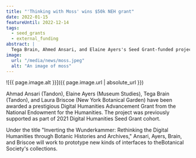 ```yaml
---
title: "'Thinking with Moss' wins $50k NEH grant"
date: 2022-01-15
featureUntil: 2022-12-14
tags:
  - seed_grants
  - external_funding
abstract: |
  Tega Brain, Ahmed Ansari, and Elaine Ayers's Seed Grant-funded project, Thinking with Moss, has been awarded a prestigious NEH Digital Humanities Advancement Grant.
image:
  url: "/media/news/moss.jpeg"
  alt: "An image of moss"
---
```


![{{ page.image.alt }}]({{ page.image.url | absolute_url }})

Ahmad Ansari (Tandon), Elaine Ayers (Museum Studies), Tega Brain (Tandon), and Laura Briscoe (New York Botanical Garden) have been awarded a prestigious Digital Humanities Advancement Grant from the National Endowment for the Humanities. The project was previously supported as part of 2021 Digital Humanities Seed Grant cohort.

Under the title "Inverting the Wunderkammer: Rethinking the Digital Humanities through Botanic Histories and Archives," Ansari, Ayers, Brain, and Briscoe will work to prototype new kinds of interfaces to theBotanical Society's collections.
